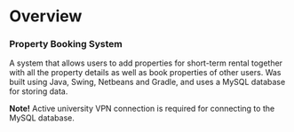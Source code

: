# Overview
### Property Booking System
A system that allows users to add properties for short-term rental together with all the property details as well as book properties of other users. Was built using Java, Swing, Netbeans and Gradle, and uses a MySQL database for storing data.  
  
**Note!** Active university VPN connection is required for connecting to the MySQL database.
